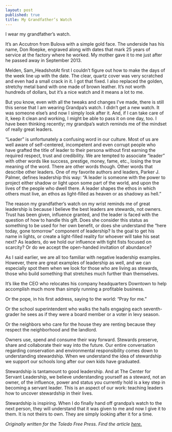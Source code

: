 ```yaml
---
layout: post
published: true
title: My Grandfather’s Watch
---
```


I wear my grandfather’s watch.

It’s an Accutron from Bulova with a simple gold face. The underside has his name, Don Roepke, engraved along with dates that mark 25 years of service at the factory where he worked. My mother gave it to me just after he passed away in September 2013.

Melden, Sam_HeadshotAt first I couldn’t figure out how to make the days of the week line up with the date. The clear, quartz cover was very scratched and even had a small crack in it. I got that fixed. I also replaced the golden, stretchy metal band with one made of brown leather. It’s not worth hundreds of dollars, but it’s a nice watch and it means a lot to me.

But you know, even with all the tweaks and changes I’ve made, there is still this sense that I am wearing Grandpa’s watch. I didn’t get a new watch. It was someone else’s and now I simply look after it. And, if I can take care of it, keep it clean and working, I might be able to pass it on one day, too. I have been thinking recently; my grandpa’s watch reminds me of the mindset of really great leaders.

“Leader” is unfortunately a confusing word in our culture. Most of us are well aware of self-centered, incompetent and even corrupt people who have grafted the title of leader to their persona without first earning the required respect, trust and credibility. We are tempted to associate “leader” with other words like success, prestige, money, fame, etc., losing the true meaning of the word. There are other words though. Other words that describe other leaders. One of my favorite authors and leaders, Parker J. Palmer, defines leadership this way: “A leader is someone with the power to project either shadow or light upon some part of the world, and upon the lives of the people who dwell there. A leader shapes the ethos in which others must live, an ethos as light-filled as heaven or as shadowy as hell.”

The reason my grandfather’s watch on my wrist reminds me of great leadership is because I believe the best leaders are stewards, not owners. Trust has been given, influence granted, and the leader is faced with the question of how to handle this gift. Does she consider this status as something to be used for her own benefit, or does she understand the “here today, gone tomorrow” component of leadership? Is the goal to get his name in lights, or create a light-filled reality for whoever will take his seat next? As leaders, do we hold our influence with tight fists focused on scarcity? Or do we accept the open-handed invitation of abundance?

As I said earlier, we are all too familiar with negative leadership examples. However, there are great examples of leadership as well, and we can especially spot them when we look for those who are living as stewards, those who build something that stretches much further than themselves.

It’s like the CEO who relocates his company headquarters Downtown to help accomplish much more than simply running a profitable business.

Or the pope, in his first address, saying to the world: “Pray for me.”

Or the school superintendent who walks the halls engaging each seventh-grader he sees as if they were a board member or a voter in levy season.

Or the neighbors who care for the house they are renting because they respect the neighborhood and the landlord.

Owners use, spend and consume their way forward. Stewards preserve, share and collaborate their way into the future. Our entire conversation regarding conservation and environmental responsibility comes down to understanding stewardship. When we understand the idea of stewardship we support our schools long after our own kids have graduated.

Stewardship is tantamount to good leadership. And at The Center for Servant Leadership, we believe understanding yourself as a steward, not an owner, of the influence, power and status you currently hold is a key step in becoming a servant leader. This is an aspect of our work: teaching leaders how to uncover stewardship in their lives.

Stewardship is inspiring. When I do finally hand off grandpa’s watch to the next person, they will understand that it was given to me and now I give it to them. It is not theirs to own. They are simply looking after it for a time.


*Originally written for the Toledo Free Press. Find the article [here.](http://www.toledofreepress.com/2015/01/03/melden-my-grandfathers-watch/)*
